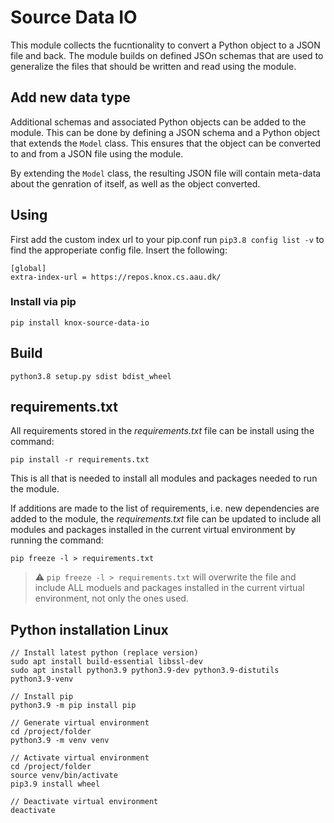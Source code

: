 # Source Data IO
This module collects the fucntionality to convert a Python object to a JSON file and back. The module builds on defined JSOn schemas that are used to generalize the files that should be written and read using the module. 

## Add new data type
Additional schemas and associated Python objects can be added to the module. This can be done by defining a JSON schema and a Python object that extends the ``Model`` class. This ensures that the object can be converted to and from a JSON file using the module.

By extending the ``Model`` class, the resulting JSON file will contain meta-data about the genration of itself, as well as the object converted.

## Using
First add the custom index url to your pip.conf run `pip3.8 config list -v` to find the approperiate config file. Insert the following:

```
[global]
extra-index-url = https://repos.knox.cs.aau.dk/
```

### Install via pip
```
pip install knox-source-data-io
```

## Build
```
python3.8 setup.py sdist bdist_wheel
```

## requirements.txt
All requirements stored in the _requirements.txt_ file can be install using the command:
```
pip install -r requirements.txt
```
This is all that is needed to install all modules and packages needed to run the module.

If additions are made to the list of requirements, i.e. new dependencies are added to the module, the _requirements.txt_ file can be updated to include all modules and packages installed in the current virtual environment by running the command:
```
pip freeze -l > requirements.txt
```

>:warning: ``pip freeze -l > requirements.txt`` will overwrite the file and include ALL moduels and packages installed in the current virtual environment, not only the ones used.

## Python installation Linux
```
// Install latest python (replace version)
sudo apt install build-essential libssl-dev
sudo apt install python3.9 python3.9-dev python3.9-distutils python3.9-venv

// Install pip
python3.9 -m pip install pip

// Generate virtual environment
cd /project/folder
python3.9 -m venv venv

// Activate virtual environment
cd /project/folder
source venv/bin/activate
pip3.9 install wheel

// Deactivate virtual environment
deactivate
```
